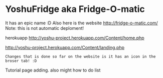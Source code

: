 # YoshuFridge aka Fridge-O-matic
It has an epic name :D
Also here is the website http://fridge-o-matic.com/
Note: this is not automatic deploment!


herokuapp
http://yoshu-project.herokuapp.com/Content/home.php

http://yoshu-project.herokuapp.com/Content/landing.php
~~~~~~~~
Changes that is done so far on the website is it has an icon in the broser tab! :D
~~~~~~~~

Tutorial page adding. also might how to do list 
